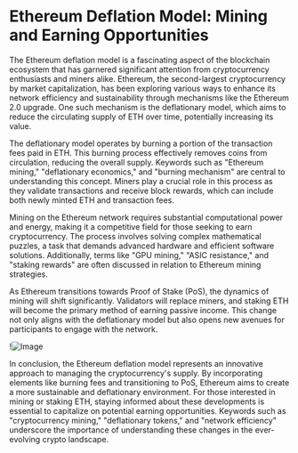# Ethereum Deflation Model: Mining and Earning Opportunities

The Ethereum deflation model is a fascinating aspect of the blockchain ecosystem that has garnered significant attention from cryptocurrency enthusiasts and miners alike. Ethereum, the second-largest cryptocurrency by market capitalization, has been exploring various ways to enhance its network efficiency and sustainability through mechanisms like the Ethereum 2.0 upgrade. One such mechanism is the deflationary model, which aims to reduce the circulating supply of ETH over time, potentially increasing its value.

The deflationary model operates by burning a portion of the transaction fees paid in ETH. This burning process effectively removes coins from circulation, reducing the overall supply. Keywords such as "Ethereum mining," "deflationary economics," and "burning mechanism" are central to understanding this concept. Miners play a crucial role in this process as they validate transactions and receive block rewards, which can include both newly minted ETH and transaction fees.

Mining on the Ethereum network requires substantial computational power and energy, making it a competitive field for those seeking to earn cryptocurrency. The process involves solving complex mathematical puzzles, a task that demands advanced hardware and efficient software solutions. Additionally, terms like "GPU mining," "ASIC resistance," and "staking rewards" are often discussed in relation to Ethereum mining strategies.

As Ethereum transitions towards Proof of Stake (PoS), the dynamics of mining will shift significantly. Validators will replace miners, and staking ETH will become the primary method of earning passive income. This change not only aligns with the deflationary model but also opens new avenues for participants to engage with the network.

!![Image](https://github.com/user-attachments/assets/590b50a7-4459-4e76-8a31-559aed223621)

In conclusion, the Ethereum deflation model represents an innovative approach to managing the cryptocurrency's supply. By incorporating elements like burning fees and transitioning to PoS, Ethereum aims to create a more sustainable and deflationary environment. For those interested in mining or staking ETH, staying informed about these developments is essential to capitalize on potential earning opportunities. Keywords such as "cryptocurrency mining," "deflationary tokens," and "network efficiency" underscore the importance of understanding these changes in the ever-evolving crypto landscape.